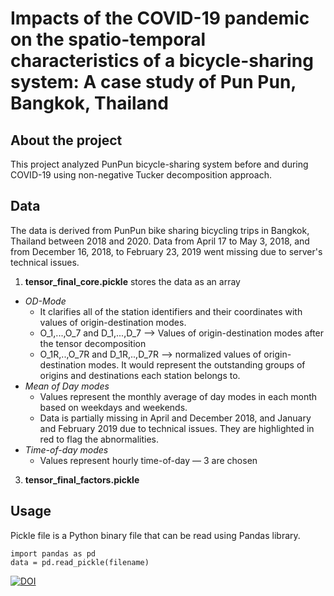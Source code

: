 # Impacts of the COVID-19 pandemic on the spatio-temporal characteristics of a bicycle-sharing system: A case study of Pun Pun, Bangkok, Thailand
## About the project
This project analyzed PunPun bicycle-sharing system before and during COVID-19 using non-negative Tucker decomposition approach. 

## Data
The data is derived from PunPun bike sharing bicycling trips in Bangkok, Thailand between 2018 and 2020. Data from April 17 to May 3, 2018, and from December 16, 2018, to February 23, 2019 went missing due to server's technical issues.
1. **tensor_final_core.pickle** stores the data as an array

- *OD-Mode*
  - It clarifies all of the station identifiers and their coordinates with values of origin-destination modes.
  - O_1,...,O_7 and D_1,...,D_7 --> Values of origin-destination modes after the tensor decomposition
  - O_1R,..,O_7R and D_1R,..,D_7R --> normalized values of origin-destination modes. It would represent the outstanding groups of origins and destinations each station belongs to.
- *Mean of Day modes*
  - Values represent the monthly average of day modes in each month based on weekdays and weekends.
  - Data is partially missing in April and December 2018, and January and February 2019 due to technical issues. They are highlighted in red to flag the abnormalities.
- *Time-of-day modes*
  - Values represent hourly time-of-day — 3 are chosen




3. **tensor_final_factors.pickle**

## Usage
Pickle file is a Python binary file that can be read using Pandas library.
```
import pandas as pd
data = pd.read_pickle(filename)
```
[![DOI](https://zenodo.org/badge/505707457.svg)](https://zenodo.org/badge/latestdoi/505707457)
